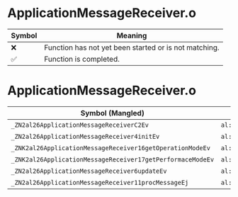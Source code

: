 # ApplicationMessageReceiver.o
| Symbol | Meaning 
| ------------- | ------------- 
| :x: | Function has not yet been started or is not matching. 
| :white_check_mark: | Function is completed. 


# ApplicationMessageReceiver.o
| Symbol (Mangled) | Symbol (Demangled) | Decompiled? |
| ------------- |  ------------- | ------------- |
| `_ZN2al26ApplicationMessageReceiverC2Ev` | `al::ApplicationMessageReceiver::ApplicationMessageReceiver(void)` | :x: |
| `_ZN2al26ApplicationMessageReceiver4initEv` | `al::ApplicationMessageReceiver::init(void)` | :x: |
| `_ZNK2al26ApplicationMessageReceiver16getOperationModeEv` | `al::ApplicationMessageReceiver::getOperationMode(void)const` | :x: |
| `_ZNK2al26ApplicationMessageReceiver17getPerformaceModeEv` | `al::ApplicationMessageReceiver::getPerformaceMode(void)const` | :x: |
| `_ZN2al26ApplicationMessageReceiver6updateEv` | `al::ApplicationMessageReceiver::update(void)` | :x: |
| `_ZN2al26ApplicationMessageReceiver11procMessageEj` | `al::ApplicationMessageReceiver::procMessage(unsigned int)` | :x: |
